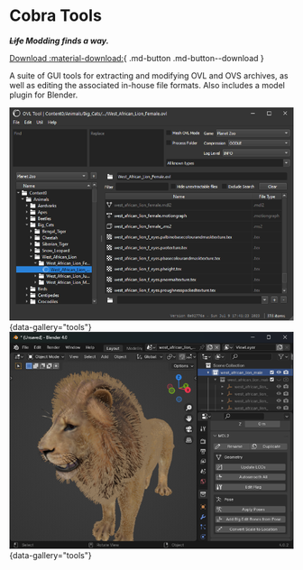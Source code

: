 # Cobra Tools

***~~Life~~ Modding finds a way.***

[Download :material-download:](Download.md){ .md-button .md-button--download }

A suite of GUI tools for extracting and modifying OVL and OVS archives, as well as editing the associated in-house file formats. Also includes a model plugin for Blender.

![OVL Tool](./assets/images/ovl_tool.png){data-gallery="tools"}
![Blender Plugin](./assets/images/blender_plugin.png){data-gallery="tools"}
